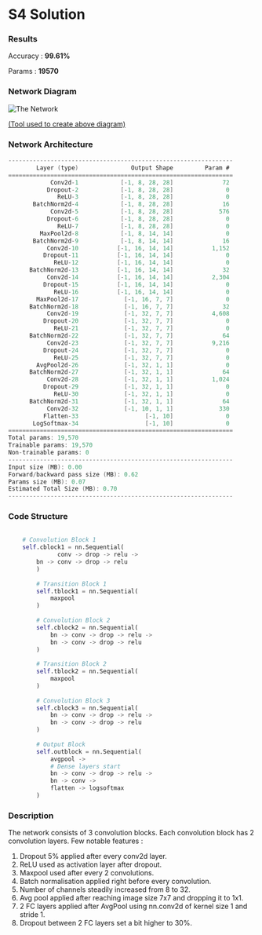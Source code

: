# S4 Solution
### Results
Accuracy : **99.61%**

Params : **19570**
### Network Diagram
![The Network](https://i.imgur.com/y3bj1OC.png  "Model")

[(Tool used to create above diagram)](https://alexlenail.me/NN-SVG/LeNet.html) 

### Network Architecture
```c
----------------------------------------------------------------
        Layer (type)               Output Shape         Param #
================================================================
            Conv2d-1            [-1, 8, 28, 28]              72
           Dropout-2            [-1, 8, 28, 28]               0
              ReLU-3            [-1, 8, 28, 28]               0
       BatchNorm2d-4            [-1, 8, 28, 28]              16
            Conv2d-5            [-1, 8, 28, 28]             576
           Dropout-6            [-1, 8, 28, 28]               0
              ReLU-7            [-1, 8, 28, 28]               0
         MaxPool2d-8            [-1, 8, 14, 14]               0
       BatchNorm2d-9            [-1, 8, 14, 14]              16
           Conv2d-10           [-1, 16, 14, 14]           1,152
          Dropout-11           [-1, 16, 14, 14]               0
             ReLU-12           [-1, 16, 14, 14]               0
      BatchNorm2d-13           [-1, 16, 14, 14]              32
           Conv2d-14           [-1, 16, 14, 14]           2,304
          Dropout-15           [-1, 16, 14, 14]               0
             ReLU-16           [-1, 16, 14, 14]               0
        MaxPool2d-17             [-1, 16, 7, 7]               0
      BatchNorm2d-18             [-1, 16, 7, 7]              32
           Conv2d-19             [-1, 32, 7, 7]           4,608
          Dropout-20             [-1, 32, 7, 7]               0
             ReLU-21             [-1, 32, 7, 7]               0
      BatchNorm2d-22             [-1, 32, 7, 7]              64
           Conv2d-23             [-1, 32, 7, 7]           9,216
          Dropout-24             [-1, 32, 7, 7]               0
             ReLU-25             [-1, 32, 7, 7]               0
        AvgPool2d-26             [-1, 32, 1, 1]               0
      BatchNorm2d-27             [-1, 32, 1, 1]              64
           Conv2d-28             [-1, 32, 1, 1]           1,024
          Dropout-29             [-1, 32, 1, 1]               0
             ReLU-30             [-1, 32, 1, 1]               0
      BatchNorm2d-31             [-1, 32, 1, 1]              64
           Conv2d-32             [-1, 10, 1, 1]             330
          Flatten-33                   [-1, 10]               0
       LogSoftmax-34                   [-1, 10]               0
================================================================
Total params: 19,570
Trainable params: 19,570
Non-trainable params: 0
----------------------------------------------------------------
Input size (MB): 0.00
Forward/backward pass size (MB): 0.62
Params size (MB): 0.07
Estimated Total Size (MB): 0.70
----------------------------------------------------------------
```

### Code Structure
```python
	
	# Convolution Block 1
	self.cblock1 = nn.Sequential(
		      conv -> drop -> relu ->
		bn -> conv -> drop -> relu
        )
        
        # Transition Block 1
        self.tblock1 = nn.Sequential(
        	maxpool
        )
        
        # Convolution Block 2
        self.cblock2 = nn.Sequential(
	    	bn -> conv -> drop -> relu ->
	    	bn -> conv -> drop -> relu
        )
        
        # Transition Block 2
        self.tblock2 = nn.Sequential(
	        maxpool
        )
        
        # Convolution Block 3
        self.cblock3 = nn.Sequential(
	    	bn -> conv -> drop -> relu ->
	    	bn -> conv -> drop -> relu
        )
        
        # Output Block
        self.outblock = nn.Sequential(
	        avgpool ->
	        # Dense layers start
	        bn -> conv -> drop -> relu ->
	        bn -> conv ->
	        flatten -> logsoftmax
        )
```

### Description

The network consists of 3 convolution blocks. Each convolution block has 2 convolution layers. Few notable features :

1. Dropout 5% applied after every conv2d layer.
2. ReLU used as activation layer after dropout.
3. Maxpool used after every 2 convolutions.
4. Batch normalisation applied right before every convolution.
5. Number of channels steadily increased from 8 to 32.
6. Avg pool applied after reaching image size 7x7 and dropping it to 1x1.
7. 2 FC layers applied after AvgPool using nn.conv2d of kernel size 1 and stride 1.
8. Dropout between 2 FC layers set a bit higher to 30%.
